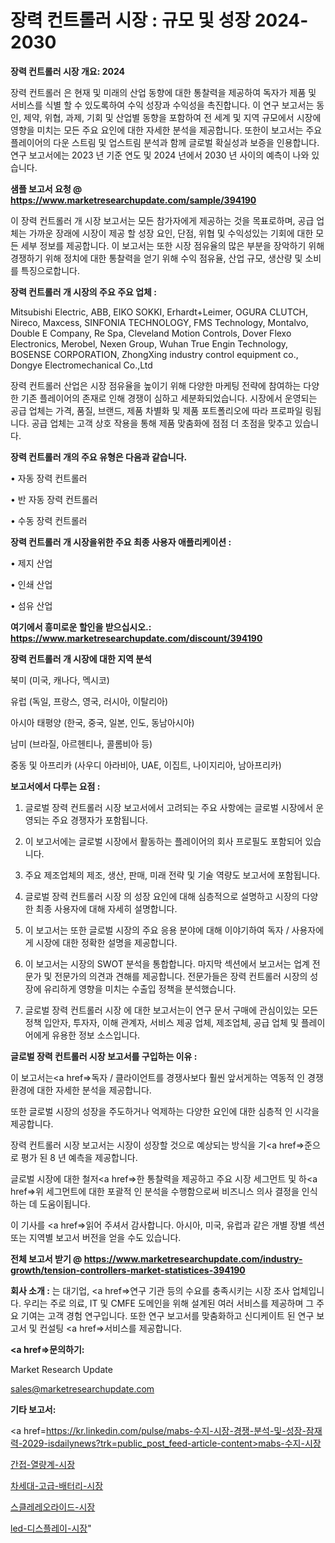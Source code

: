 # 장력 컨트롤러 시장 : 규모 및 성장 2024-2030

<strong>장력 컨트롤러 시장 개요: 2024</strong>

장력 컨트롤러 은 현재 및 미래의 산업 동향에 대한 통찰력을 제공하여 독자가 제품 및 서비스를 식별 할 수 있도록하여 수익 성장과 수익성을 촉진합니다. 이 연구 보고서는 동인, 제약, 위협, 과제, 기회 및 산업별 동향을 포함하여 전 세계 및 지역 규모에서 시장에 영향을 미치는 모든 주요 요인에 대한 자세한 분석을 제공합니다. 또한이 보고서는 주요 플레이어의 다운 스트림 및 업스트림 분석과 함께 글로벌 확실성과 보증을 인용합니다. 연구 보고서에는 2023 년 기준 연도 및 2024 년에서 2030 년 사이의 예측이 나와 있습니다.



<strong>샘플 보고서 요청 @ <a href=https://www.marketresearchupdate.com/sample/394190>https://www.marketresearchupdate.com/sample/394190</a></strong>

이 장력 컨트롤러 개 시장 보고서는 모든 참가자에게 제공하는 것을 목표로하며, 공급 업체는 가까운 장래에 시장이 제공 할 성장 요인, 단점, 위협 및 수익성있는 기회에 대한 모든 세부 정보를 제공합니다. 이 보고서는 또한 시장 점유율의 많은 부분을 장악하기 위해 경쟁하기 위해 정치에 대한 통찰력을 얻기 위해 수익 점유율, 산업 규모, 생산량 및 소비를 특징으로합니다.



<strong>장력 컨트롤러 개 시장의 주요 주요 업체 :</strong>

Mitsubishi Electric, ABB, EIKO SOKKI, Erhardt+Leimer, OGURA CLUTCH, Nireco, Maxcess, SINFONIA TECHNOLOGY, FMS Technology, Montalvo, Double E Company, Re Spa, Cleveland Motion Controls, Dover Flexo Electronics, Merobel, Nexen Group, Wuhan True Engin Technology, BOSENSE CORPORATION, ZhongXing industry control equipment co., Dongye Electromechanical Co.,Ltd

장력 컨트롤러 산업은 시장 점유율을 높이기 위해 다양한 마케팅 전략에 참여하는 다양한 기존 플레이어의 존재로 인해 경쟁이 심하고 세분화되었습니다. 시장에서 운영되는 공급 업체는 가격, 품질, 브랜드, 제품 차별화 및 제품 포트폴리오에 따라 프로파일 링됩니다. 공급 업체는 고객 상호 작용을 통해 제품 맞춤화에 점점 더 초점을 맞추고 있습니다.



<strong>장력 컨트롤러 개의 주요 유형은 다음과 같습니다.</strong>

• 자동 장력 컨트롤러

• 반 자동 장력 컨트롤러

• 수동 장력 컨트롤러



<strong>장력 컨트롤러 개 시장을위한 주요 최종 사용자 애플리케이션 :</strong>

• 제지 산업

• 인쇄 산업

• 섬유 산업



<strong>여기에서 흥미로운 할인을 받으십시오.: <a href=https://www.marketresearchupdate.com/discount/394190>https://www.marketresearchupdate.com/discount/394190</a></strong>



<strong>장력 컨트롤러 개 시장에 대한 지역 분석</strong>

북미 (미국, 캐나다, 멕시코)

유럽 (독일, 프랑스, 영국, 러시아, 이탈리아)

아시아 태평양 (한국, 중국, 일본, 인도, 동남아시아)

남미 (브라질, 아르헨티나, 콜롬비아 등)

중동 및 아프리카 (사우디 아라비아, UAE, 이집트, 나이지리아, 남아프리카)



<strong>보고서에서 다루는 요점 :</strong>

1. 글로벌 장력 컨트롤러 시장 보고서에서 고려되는 주요 사항에는 글로벌 시장에서 운영되는 주요 경쟁자가 포함됩니다.

2. 이 보고서에는 글로벌 시장에서 활동하는 플레이어의 회사 프로필도 포함되어 있습니다.

3. 주요 제조업체의 제조, 생산, 판매, 미래 전략 및 기술 역량도 보고서에 포함됩니다.

4. 글로벌 장력 컨트롤러 시장 의 성장 요인에 대해 심층적으로 설명하고 시장의 다양한 최종 사용자에 대해 자세히 설명합니다.

5. 이 보고서는 또한 글로벌 시장의 주요 응용 분야에 대해 이야기하여 독자 / 사용자에게 시장에 대한 정확한 설명을 제공합니다.

6. 이 보고서는 시장의 SWOT 분석을 통합합니다. 마지막 섹션에서 보고서는 업계 전문가 및 전문가의 의견과 견해를 제공합니다. 전문가들은 장력 컨트롤러 시장의 성장에 유리하게 영향을 미치는 수출입 정책을 분석했습니다.

7. 글로벌 장력 컨트롤러 시장 에 대한 보고서는이 연구 문서 구매에 관심이있는 모든 정책 입안자, 투자자, 이해 관계자, 서비스 제공 업체, 제조업체, 공급 업체 및 플레이어에게 유용한 정보 소스입니다.



<strong>글로벌 장력 컨트롤러 시장 보고서를 구입하는 이유 :</strong>

이 보고서는<a href=>독자 / 클</a>라이언트를 경쟁사보다 훨씬 앞서게하는 역동적 인 경쟁 환경에 대한 자세한 분석을 제공합니다.

또한 글로벌 시장의 성장을 주도하거나 억제하는 다양한 요인에 대한 심층적 인 시각을 제공합니다.

장력 컨트롤러 시장 보고서는 시장이 성장할 것으로 예상되는 방식을 기<a href=>준으로</a> 평가 된 8 년 예측을 제공합니다.

글로벌 시장에 대한 철저<a href=>한 통찰력</a>을 제공하고 주요 시장 세그먼트 및 하<a href=>위 세그</a>먼트에 대한 포괄적 인 분석을 수행함으로써 비즈니스 의사 결정을 인식하는 데 도움이됩니다.

이 기사를 <a href=>읽어 주</a>셔서 감사합니다. 아시아, 미국, 유럽과 같은 개별 장별 섹션 또는 지역별 보고서 버전을 얻을 수도 있습니다.



<strong>전체 보고서 받기 @ <a href=https://www.marketresearchupdate.com/industry-growth/tension-controllers-market-statistices-394190>https://www.marketresearchupdate.com/industry-growth/tension-controllers-market-statistices-394190</a></strong>



<strong>회사 소개 :</strong>
는 대기업, <a href=>연구 기</a>관 등의 수요를 충족시키는 시장 조사 업체입니다. 우리는 주로 의료, IT 및 CMFE 도메인을 위해 설계된 여러 서비스를 제공하며 그 주요 기여는 고객 경험 연구입니다. 또한 연구 보고서를 맞춤화하고 신디케이트 된 연구 보고서 및 컨설팅 <a href=>서비</a>스를 제공합니다.



<strong><a href=>문의하기:</a></strong>

Market Research Update

sales@marketresearchupdate.com



<strong>기타 보고서:</strong>

<a href=https://kr.linkedin.com/pulse/mabs-수지-시장-경쟁-분석-및-성장-잠재력-2029-isdailynews?trk=public_post_feed-article-content>mabs-수지-시장</a>

<a href=https://www.linkedin.com/pulse/간접-열량계-시장-진입-전략-및-위험-평가2029년-survey-spotlight-pro-24-analysis/>간접-열량계-시장</a>

<a href=https://www.linkedin.com/pulse/차세대-고급-배터리-시장-동향-및-성장-전망-trend-tracking-tips-360-analysis-cjbxf/>차세대-고급-배터리-시장</a>

<a href=https://www.linkedin.com/pulse/스클레레오라이드-시장-진입-전략-및-위험-평가2029년-analytics-avenue-adventures-24-ana-suxjf/>스클레레오라이드-시장</a>

<a href=https://www.linkedin.com/pulse/led-디스플레이-시장-현재-및-미래-성장-2030-consumer-connection-compendium-ana-i7f4c/>led-디스플레이-시장</a>"
